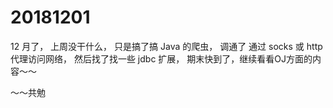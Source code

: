# 20181201

12 月了， 上周没干什么， 只是搞了搞 Java 的爬虫， 调通了 通过 socks 或 http 代理访问网络， 然后找了找一些 jdbc 扩展， 期末快到了，继续看看OJ方面的内容～～

～～共勉